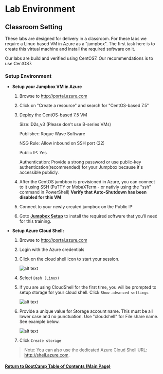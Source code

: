 # Lab Environment

## Classroom Setting

These labs are designed for delivery in a classroom. For these labs we require a Linux-based VM in Azure as a "jumpbox". The first task here is to create this virtual machine and install the required software on it.

Our labs are build and verified using CentOS7. Our recommendations is to use CentOS7. 

### Setup Environment

* **Setup your Jumpbox VM in Azure**
    1. Browse to <http://portal.azure.com>
    1. Click on "Create a resource" and search for "CentOS-based 7.5"
    1. Deploy the CentOS-based 7.5 VM  

         Size: D2s_v3 (Please don't use B-series VMs)

         Publisher: Rogue Wave Software

         NSG Rule: Allow inbound on SSH port (22)

         Public IP: Yes

         Authentication: Provide a strong password or use public-key authentication(recommended) for your Jumpbox because it's accessible publicly.

    1. After the CentOS jumbbox is provisioned in Azure, you can connect to it using SSH (PuTTY or MobaXTerm - or nativly using the "ssh" command in PowerShell)
    **Verify that Auto-Shutdown has been disabled for this VM**
    1. Connect to your newly created jumpbox on the Public IP
    1. Goto [**Jumpbox Setup**](/labs/helper-files/jumpbox-setup.md) to install the required software that you'll need for this training.

* **Setup Azure Cloud Shell:**

    1. Browse to <http://portal.azure.com>
    1. Login with the Azure credentials
    1. Click on the cloud shell icon to start your session.

        ![alt text](img/cloud-shell-start.png "Spektra ready")

    1. Select `Bash (Linux)`
    1. If you are using CloudShell for the first time, you will be prompted to setup storage for your cloud shell. Click `Show advanced settings`

        ![alt text](img/cloud-show-advanced.png "Spektra ready")

    1. Provide a unique value for Storage account name. This must be all lower case and no punctuation. Use "cloudshell" for File share name. See example below.

        ![alt text](img/cloud-storage-config.png "Spektra ready")

    1. Click `Create storage`

    > Note: You can also use the dedicated Azure Cloud Shell URL: <http://shell.azure.com>.

#### [Return to BootCamp Table of Contents (Main Page)](/README.md)
